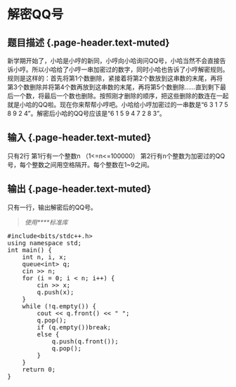 # 解密QQ号

## 题目描述 {.page-header.text-muted}

<div class="content">
  新学期开始了，小哈是小哼的新同，小哼向小哈询问QQ号，小哈当然不会直接告诉小哼。所以小哈给了小哼一串加密过的数字，同时小哈也告诉了小哼解密规则。规则是这样的：首先将第1个数删除，紧接着将第2个数放到这串数的末尾，再将第3个数删除并将第4个数再放到这串数的末尾，再将第5个数删除……直到剩下最后一个数，将最后一个数也删除。按照刚才删除的顺序，把这些删除的数连在一起就是小哈的QQ啦。现在你来帮帮小哼吧。小哈给小哼加密过的一串数是“6 3 1 7 5 8 9 2 4”。解密后小哈的QQ号应该是“6 1 5 9 4 7 2 8 3”。
</div>

## 输入 {.page-header.text-muted}

<div class="content">
  只有2行 第1行有一个整数n （1<=n<=100000） 第2行有n个整数为加密过的QQ号，每个整数之间用空格隔开。每个整数在1~9之间。
</div>

## 输出 {.page-header.text-muted}

<div class="content">
  只有一行，输出解密后的QQ号。
</div>

> _使用**<queue>**标准库_

<pre class="EnlighterJSRAW" data-enlighter-language="cpp">#include&lt;bits/stdc++.h&gt;
using namespace std;
int main() {
    int n, i, x;
    queue&lt;int&gt; q;
    cin &gt;&gt; n;
    for (i = 0; i &lt; n; i++) {
        cin &gt;&gt; x;
        q.push(x);
    }
    while (!q.empty()) {
        cout &lt;&lt; q.front() &lt;&lt; " ";
        q.pop();
        if (q.empty())break;
        else {
            q.push(q.front());
            q.pop();
        }
    }
    return 0;
}</pre>

&nbsp;
